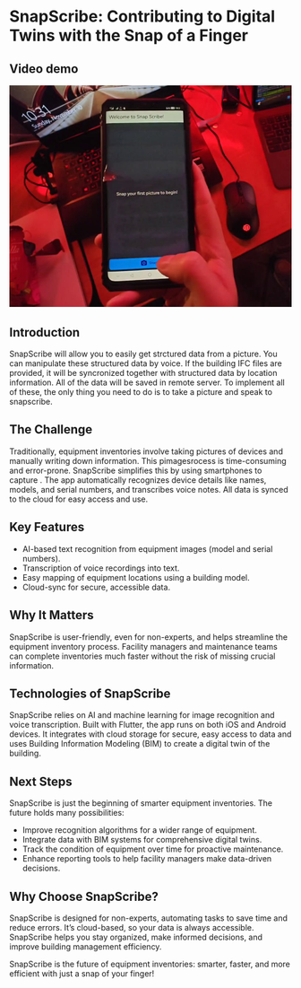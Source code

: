 # SnapScribe: Contributing to Digital Twins with the Snap of a Finger



## Video demo

[![Video Title](https://github.com/liub6/SnapScribe/blob/main/media/thumbnail.jpg)](https://drive.google.com/file/d/1v0kY9thiXKkqgt3Jsw0-y2Uklptv6C60/view?usp=sharing)

## Introduction

SnapScribe will allow you to easily get strctured data from a picture. You can manipulate these structured data by voice. If the building IFC files are provided, it will be syncronized together with structured data by location information. All of the data will be saved in remote server. To implement all of these, the only thing you need to do is to take a picture and speak to snapscribe.

## The Challenge

Traditionally, equipment inventories involve taking pictures of devices and manually writing down information. This pimagesrocess is time-consuming and error-prone. SnapScribe simplifies this by using smartphones to capture . The app automatically recognizes device details like names, models, and serial numbers, and transcribes voice notes. All data is synced to the cloud for easy access and use.

## Key Features

- AI-based text recognition from equipment images (model and serial numbers).
- Transcription of voice recordings into text.
- Easy mapping of equipment locations using a building model.
- Cloud-sync for secure, accessible data.

## Why It Matters

SnapScribe is user-friendly, even for non-experts, and helps streamline the equipment inventory process. Facility managers and maintenance teams can complete inventories much faster without the risk of missing crucial information.

## Technologies of SnapScribe

SnapScribe relies on AI and machine learning for image recognition and voice transcription. Built with Flutter, the app runs on both iOS and Android devices. It integrates with cloud storage for secure, easy access to data and uses Building Information Modeling (BIM) to create a digital twin of the building.

## Next Steps

SnapScribe is just the beginning of smarter equipment inventories. The future holds many possibilities:
- Improve recognition algorithms for a wider range of equipment.
- Integrate data with BIM systems for comprehensive digital twins.
- Track the condition of equipment over time for proactive maintenance.
- Enhance reporting tools to help facility managers make data-driven decisions.

## Why Choose SnapScribe?

SnapScribe is designed for non-experts, automating tasks to save time and reduce errors. It’s cloud-based, so your data is always accessible. SnapScribe helps you stay organized, make informed decisions, and improve building management efficiency.

SnapScribe is the future of equipment inventories: smarter, faster, and more efficient with just a snap of your finger!
